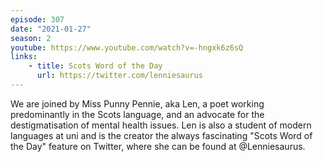```yaml
---
episode: 307
date: "2021-01-27"
season: 2
youtube: https://www.youtube.com/watch?v=-hngxk6z6sQ
links:
    - title: Scots Word of the Day
      url: https://twitter.com/lenniesaurus
---
```

We are joined by Miss Punny Pennie, aka Len, a poet working predominantly in
the Scots language, and an advocate for the destigmatisation of mental health
issues. Len is also a student of modern languages at uni and is the creator the
always fascinating "Scots Word of the Day" feature on Twitter, where she can be
found at @Lenniesaurus.
